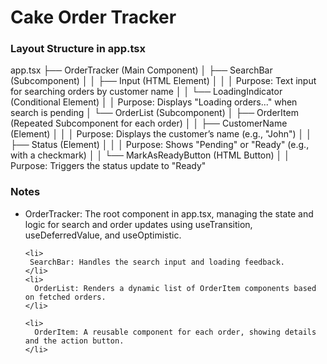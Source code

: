 <h1>Cake Order Tracker</h1>


<h3>Layout Structure in app.tsx </h3>

app.tsx
├── OrderTracker (Main Component)
│   ├── SearchBar (Subcomponent)
│   │   ├── Input (HTML Element)
│   │   │   Purpose: Text input for searching orders by customer name
│   │   └── LoadingIndicator (Conditional Element)
│   │       Purpose: Displays "Loading orders..." when search is pending
│   └── OrderList (Subcomponent)
│       ├── OrderItem (Repeated Subcomponent for each order)
│       │   ├── CustomerName (Element)
│       │   │   Purpose: Displays the customer’s name (e.g., "John")
│       │   ├── Status (Element)
│       │   │   Purpose: Shows "Pending" or "Ready" (e.g., with a checkmark)
│       │   └── MarkAsReadyButton (HTML Button)
│       │       Purpose: Triggers the status update to "Ready"


<h3>Notes</h3>
<p>
  <ul>
    <li>
      OrderTracker: The root component in app.tsx, managing the state and logic for search and order updates using useTransition, useDeferredValue, and useOptimistic.
    </li>

    <li>
     SearchBar: Handles the search input and loading feedback.
    </li>
    <li>
      OrderList: Renders a dynamic list of OrderItem components based on fetched orders.
    </li>

    <li>
      OrderItem: A reusable component for each order, showing details and the action button.
    </li>


  </ul>
</p>
